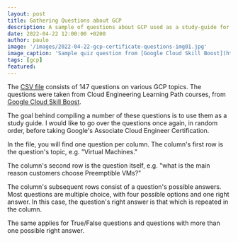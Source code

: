 ```yaml
---
layout: post
title: Gathering Questions about GCP 
description: A sample of questions about GCP used as a study-guide for Google's Associate Cloud Engineer Certification
date: 2022-04-22 12:00:00 +0200
author: paulo
image: '/images/2022-04-22-gcp-certificate-questions-img01.jpg'
image_caption: 'Sample quiz question from [Google Cloud Skill Boost](https://www.cloudskillsboost.google/paths/11)'
tags: [gcp]
featured: 
---
```


The [CSV file](https://github.com/moralescastillo/datasets/blob/main/gcp-questions.csv) consists of 147 questions on various GCP topics. The questions were taken from Cloud Engineering Learning Path courses, from [Google Cloud Skill Boost](https://www.cloudskillsboost.google/paths/11). 

The goal behind compiling a number of these questions is to use them as a study guide. I would like to go over the questions once again, in random order, before taking Google's Associate Cloud Engineer Certification. 

In the file, you will find one question per column. The column's first row is the question's topic, e.g. "Virtual Machines."

The column's second row is the question itself, e.g. "what is the main reason customers choose Preemptible VMs?"

The column's subsequent rows consist of a question's possible answers. Most questions are multiple choice, with four possible options and one right answer. In this case, the question's right answer is that which is repeated in the column. 

The same applies for True/False questions and questions with more than one possible right answer.
